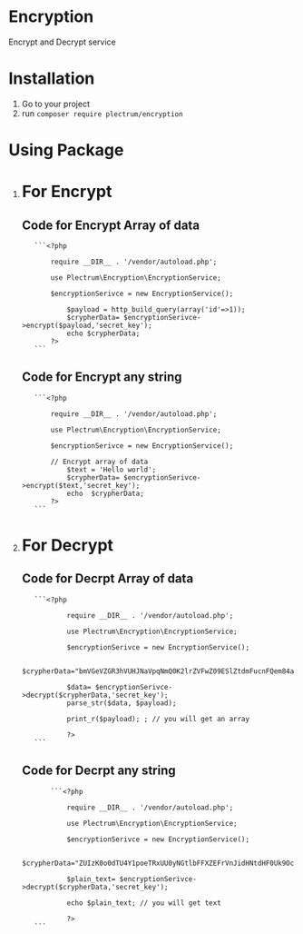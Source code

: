 # Encryption
  Encrypt and Decrypt service
# Installation
  1. Go to your project
  2. run ``composer require plectrum/encryption``

# Using Package

  1. # For Encrypt

       ## Code for Encrypt Array of data

            ```<?php

                require __DIR__ . '/vendor/autoload.php';

                use Plectrum\Encryption\EncryptionService;

                $encryptionSerivce = new EncryptionService();

                    $payload = http_build_query(array('id'=>1));
                    $crypherData= $encryptionSerivce->encrypt($payload,'secret_key');
                    echo $crypherData;
                ?>
            ```

       ## Code for Encrypt any string

            ```<?php

                require __DIR__ . '/vendor/autoload.php';

                use Plectrum\Encryption\EncryptionService;

                $encryptionSerivce = new EncryptionService();
            
                // Encrypt array of data
                    $text = 'Hello world';
                    $crypherData= $encryptionSerivce->encrypt($text,'secret_key');
                    echo  $crypherData;
                ?>
            ```

  2. # For Decrypt

        ## Code for Decrpt Array of data

            ```<?php

                    require __DIR__ . '/vendor/autoload.php';

                    use Plectrum\Encryption\EncryptionService;

                    $encryptionSerivce = new EncryptionService();
                    
                    $crypherData="bmVGeVZGR3hVUHJNaVpqNmQ0K2lrZVFwZ09ESlZtdmFucnFQem84aFFVbkpkbFl0NEdQczRwTHhOS3FWUFh2aUVxQ0dPekU1SW0wMVdaeXhrbk8zS3c9PThxdjZrMw==";

                    $data= $encryptionSerivce->decrypt($crypherData,'secret_key');
                    parse_str($data, $payload);

                    print_r($payload); ; // you will get an array

                    ?>
            ```

        ## Code for Decrpt any string

                ```<?php

                    require __DIR__ . '/vendor/autoload.php';

                    use Plectrum\Encryption\EncryptionService;

                    $encryptionSerivce = new EncryptionService();

                    $crypherData="ZUIzK0o0dTU4Y1poeTRxUU0yNGtlbFFXZEFrVnJidHNtdHF0Uk9OcmdReFlHZ0VOeXpwaHN2MktVejUva2RZL0V2WDNVOVphb2xSN1hvRU9tRkVxZWd1c3NzZ284cUQzc1hqUnNBMzhoK009aWZ2aWp3";

                    $plain_text= $encryptionSerivce->decrypt($crypherData,'secret_key');
                
                    echo $plain_text; // you will get text

                    ?>
            ```

